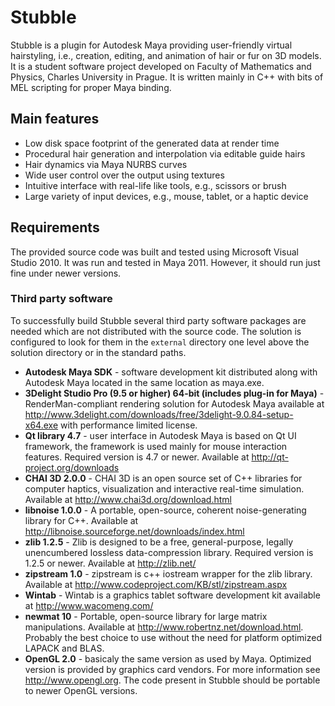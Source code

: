 Stubble
=======

Stubble is a plugin for Autodesk Maya providing user-friendly virtual hairstyling, i.e.,
creation, editing, and animation of hair or fur on 3D models. It is a student software
project developed on Faculty of Mathematics and Physics, Charles University in Prague.
It is written mainly in C++ with bits of MEL scripting for proper Maya binding.

Main features
-------------

 *  Low disk space footprint of the generated data at render time
 *  Procedural hair generation and interpolation via editable guide hairs
 *  Hair dynamics via Maya NURBS curves
 *  Wide user control over the output using textures
 *  Intuitive interface with real-life like tools, e.g., scissors or brush
 *  Large variety of input devices, e.g., mouse, tablet, or a haptic device

Requirements
------------

The provided source code was built and tested using Microsoft Visual Studio 2010. It was
run and tested in Maya 2011. However, it should run just fine under newer versions.

### Third party software

To successfully build Stubble several third party software packages are needed which are
not distributed with the source code. The solution is configured to look for them in the
`external` directory one level above the solution directory or in the standard paths.

 *  __Autodesk Maya SDK__ - software development kit distributed along with Autodesk Maya
    located in the same location as maya.exe.
 *  __3Delight Studio Pro (9.5 or higher) 64-bit (includes plug-in for Maya)__ - 
    RenderMan-compliant rendering solution for Autodesk Maya available at
    http://www.3delight.com/downloads/free/3delight-9.0.84-setup-x64.exe
    with performance limited license.
 *  __Qt library 4.7__ - user interface in Autodesk Maya is based on Qt UI framework,
    the framework is used mainly for mouse interaction features. Required version is 4.7
    or newer. Available at http://qt-project.org/downloads
 *  __CHAI 3D 2.0.0__ - CHAI 3D is an open source set of C++ libraries for computer haptics,
    visualization and interactive real-time simulation.
    Available at http://www.chai3d.org/download.html
 *  __libnoise 1.0.0__ - A portable, open-source, coherent noise-generating library for C++.
    Available at http://libnoise.sourceforge.net/downloads/index.html
 *  __zlib 1.2.5__ - Zlib is designed to be a free, general-purpose, legally unencumbered
    lossless data-compression library. Required version is 1.2.5 or newer.
    Available at http://zlib.net/
 *  __zipstream 1.0__ - zipstream is c++ iostream wrapper for the zlib library.
    Available at http://www.codeproject.com/KB/stl/zipstream.aspx
 *  __Wintab__ - Wintab is a graphics tablet software development kit
    available at http://www.wacomeng.com/
 *  __newmat 10__ - Portable, open-source library for large matrix manipulations.
    Available at http://www.robertnz.net/download.html. Probably the best choice to use
    without the need for platform optimized LAPACK and BLAS.
 *  __OpenGL 2.0__ - basicaly the same version as used by Maya. Optimized version is provided
    by graphics card vendors. For more information see http://www.opengl.org. The code present
    in Stubble should be portable to newer OpenGL versions.
